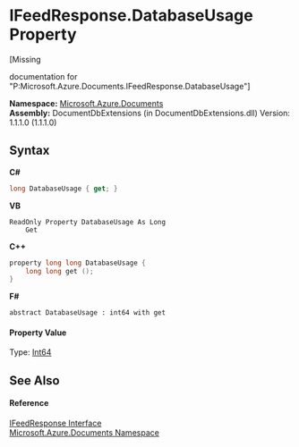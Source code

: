 # IFeedResponse.DatabaseUsage Property 
 

\[Missing <summary> documentation for "P:Microsoft.Azure.Documents.IFeedResponse.DatabaseUsage"\]

**Namespace:**&nbsp;<a href="856b2e23-9c8b-2618-f913-67d85d500616">Microsoft.Azure.Documents</a><br />**Assembly:**&nbsp;DocumentDbExtensions (in DocumentDbExtensions.dll) Version: 1.1.1.0 (1.1.1.0)

## Syntax

**C#**<br />
``` C#
long DatabaseUsage { get; }
```

**VB**<br />
``` VB
ReadOnly Property DatabaseUsage As Long
	Get
```

**C++**<br />
``` C++
property long long DatabaseUsage {
	long long get ();
}
```

**F#**<br />
``` F#
abstract DatabaseUsage : int64 with get

```


#### Property Value
Type: <a href="http://msdn2.microsoft.com/en-us/library/6yy583ek" target="_blank">Int64</a>

## See Also


#### Reference
<a href="cbcd444d-ffe1-6199-9c3a-29fa6b4f474e">IFeedResponse Interface</a><br /><a href="856b2e23-9c8b-2618-f913-67d85d500616">Microsoft.Azure.Documents Namespace</a><br />